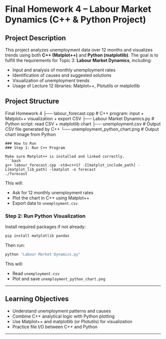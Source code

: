 # Final Homework 4 – Labour Market Dynamics (C++ & Python Project)
## Project Description
This project analyzes unemployment data over 12 months and visualizes trends using both **C++ (Matplot++)** and **Python (matplotlib)**.
The goal is to fulfill the requirements for Topic 3: **Labour Market Dynamics**, including:
- Input and analysis of monthly unemployment rates
- Identification of causes and suggested solutions
- Visualization of unemployment trends
- Usage of Lecture 12 libraries: Matplot++, Plotutils or matplotlib
## Project Structure
Final Homework 4
├── labour_forecast.cpp            # C++ program: input + Matplot++ visualization + export CSV
├── Labour Market Dynamics.py      # Python script: read CSV + matplotlib chart
├── unemployment.csv               # Output CSV file generated by C++
└── unemployment_python_chart.png  # Output chart image from Python
```
### How to Run
### Step 1: Run C++ Program

Make sure Matplot++ is installed and linked correctly.
```bash
g++ labour_forecast.cpp -std=c++17 -I[matplot_include_path] -L[matplot_lib_path] -lmatplot -o forecast
./forecast
```

This will:
- Ask for 12 monthly unemployment rates
- Plot the chart in C++ using Matplot++
- Export data to `unemployment.csv`

### Step 2: Run Python Visualization

Install required packages if not already:
```bash
pip install matplotlib pandas
```

Then run:
```bash
python "Labour Market Dynamics.py"
```

This will:
- Read `unemployment.csv`
- Plot and save `unemployment_python_chart.png`

---

## Learning Objectives

- Understand unemployment patterns and causes
- Combine C++ analytical logic with Python plotting
- Use Matplot++ and matplotlib (or Plotutils) for visualization
- Practice file I/O between C++ and Python

---


